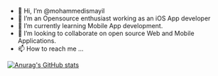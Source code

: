 - 👋 Hi, I’m @mohammedismayil
- 👀 I’m an Opensource enthusiast working as an iOS App developer
- 🌱 I’m currently learning Mobile App development.
- 💞️ I’m looking to collaborate on open source Web and Mobile Applications.
- 📫 How to reach me ...

<!---
mohammedismayil/mohammedismayil is a ✨ special ✨ repository because its `README.md` (this file) appears on your GitHub profile.
You can click the Preview link to take a look at your changes.
--->
[![Anurag's GitHub stats](https://github-readme-stats.vercel.app/api?username=anuraghazra)](https://github.com/anuraghazra/github-readme-stats)
